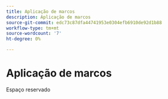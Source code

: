 ```yaml
---
title: Aplicação de marcos
description: Aplicação de marcos
source-git-commit: edc73c87dfa44741953e0304efb6910de92d1b88
workflow-type: tm+mt
source-wordcount: '7'
ht-degree: 0%

---
```


# Aplicação de marcos

Espaço reservado

<!--
This is a comment. Validation ignores it.
-->
